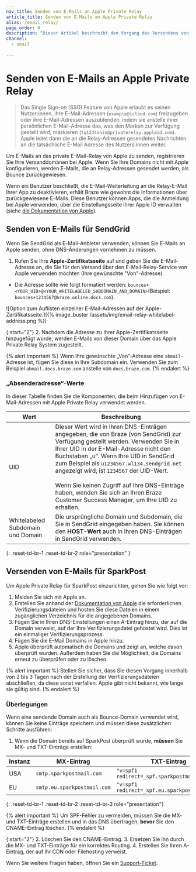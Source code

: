 ```yaml
---
nav_title: Senden von E-Mails an Apple Private Relay
article_title: Senden von E-Mails an Apple Private Relay
alias: /email_relay/
page_order: 0
description: "Dieser Artikel beschreibt den Vorgang des Versendens von E-Mails an Apple Private Relay."
channel:
  - email
  
---
```


# Senden von E-Mails an Apple Private Relay

> Das Single Sign-on (SSO) Feature von Apple erlaubt es seinen Nutzer:innen, ihre E-Mail-Adressen (`example@icloud.com`) freizugeben oder ihre E-Mail-Adressen auszublenden, indem sie anstelle ihrer persönlichen E-Mail-Adresse das, was den Marken zur Verfügung gestellt wird, maskieren (`tq1234snin@privaterelay.appleid.com`). Apple leitet dann die an die Relay-Adressen gesendeten Nachrichten an die tatsächliche E-Mail Adresse des Nutzers:innen weiter. 

Um E-Mails an das private E-Mail-Relay von Apple zu senden, registrieren Sie Ihre Versanddomänen bei Apple. Wenn Sie Ihre Domains nicht mit Apple konfigurieren, werden E-Mails, die an Relay-Adressen gesendet werden, als Bounce zurückgewiesen.

Wenn ein Benutzer beschließt, die E-Mail-Weiterleitung an die Relay-E-Mail Ihrer App zu deaktivieren, erhält Braze wie gewohnt die Informationen über zurückgewiesene E-Mails. Diese Benutzer können Apps, die die Anmeldung bei Apple verwenden, über die Einstellungsseite ihrer Apple ID verwalten (siehe [die Dokumentation von Apple](https://support.apple.com/en-us/HT210426)).

## Senden von E-Mails für SendGrid

Wenn Sie SendGrid als E-Mail-Anbieter verwenden, können Sie E-Mails an Apple senden, ohne DNS-Änderungen vornehmen zu müssen. 

1. Rufen Sie Ihre **Apple-Zertifikatsseite** auf und geben Sie die E-Mail-Adresse an, die Sie für den Versand über den E-Mail-Relay-Service von Apple verwenden möchten (Ihre gewünschte "Von"-Adresse).
- Die Adresse sollte wie folgt formatiert werden: `bounces+<YOUR_UID>@<YOUR_WHITELABELED_SUBDOMAIN_AND_DOMAIN>`(Beispiel: `bounces+1234567@braze.online.docs.com`). 

![Option zum Auflisten einzelner E-Mail-Adressen auf der Apple-Zertifikatsseite.]({% image_buster /assets/img/email-relay-whitelabel-address.png %})

{:start="2"}
2\. Nachdem die Adresse zu Ihrer Apple-Zertifikatsseite hinzugefügt wurde, werden E-Mails von dieser Domain über das Apple Private Relay System zugestellt.

{% alert important %}
Wenn Ihre gewünschte „Von“-Adresse eine `abmail`-Adresse ist, fügen Sie diese in Ihre Subdomain ein. Verwenden Sie zum Beispiel `abmail.docs.braze.com` anstelle von `docs.braze.com`.
{% endalert %}

### „Absenderadresse“-Werte

In dieser Tabelle finden Sie die Komponenten, die beim Hinzufügen von E-Mail-Adressen mit Apple Private Relay verwendet werden.

| Wert | Beschreibung |
|---|---|
| UID | Dieser Wert wird in Ihren DNS-Einträgen angegeben, die von Braze (von SendGrid) zur Verfügung gestellt werden. Verwenden Sie in Ihrer UID in der E-Mail-Adresse nicht den Buchstaben „u“. Wenn Ihre UID in SendGrid zum Beispiel als `u1234567.wl134.sendgrid.net` angezeigt wird, ist `1234567` der UID-Wert. <br><br> Wenn Sie keinen Zugriff auf Ihre DNS-Einträge haben, wenden Sie sich an Ihren Braze Customer Success Manager, um Ihre UID zu erhalten. |
| Whitelabeled Subdomain und Domain | Die ursprüngliche Domain und Subdomain, die Sie in SendGrid eingegeben haben. Sie können den **HOST-Wert** auch in Ihren DNS-Einträgen in SendGrid verwenden. |
{: .reset-td-br-1 .reset-td-br-2 role="presentation" }

## Versenden von E-Mails für SparkPost

Um Apple Private Relay für SparkPost einzurichten, gehen Sie wie folgt vor: 

1. Melden Sie sich mit Apple an.
2. Erstellen Sie anhand der [Dokumentation von Apple](https://developer.apple.com/sign-in-with-apple/get-started/) die erforderlichen Verifizierungsdateien und hosten Sie diese Dateien in einem zugänglichen Verzeichnis für die angegebenen Domains.
3. Fügen Sie in Ihren DNS-Einstellungen einen A-Eintrag hinzu, der auf die Domain verweist, auf der Ihre Verifizierungsdatei gehostet wird. Dies ist ein einmaliger Verifizierungsprozess.
4. Fügen Sie die E-Mail Domains in Apple hinzu.
5. Apple überprüft automatisch die Domains und zeigt an, welche davon überprüft wurden. Außerdem haben Sie die Möglichkeit, die Domains erneut zu überprüfen oder zu löschen.

{% alert important %}
Stellen Sie sicher, dass Sie diesen Vorgang innerhalb von 2 bis 3 Tagen nach der Erstellung der Verifizierungsdateien abschließen, da diese sonst verfallen. Apple gibt nicht bekannt, wie lange sie gültig sind.
{% endalert %}

### Überlegungen

Wenn eine sendende Domain auch als Bounce-Domain verwendet wird, können Sie keine Einträge speichern und müssen diese zusätzlichen Schritte ausführen:

1. Wenn die Domain bereits auf SparkPost überprüft wurde, **müssen** Sie MX- und TXT-Einträge erstellen: 

| Instanz | MX-Eintrag                   | TXT-Eintrag                                    |
|----------|-----------------------------|-----------------------------------------------|
| USA       | `smtp.sparkpostmail.com`    | `"v=spf1 redirect=_spf.sparkpostmail.com"`    |
| EU       | `smtp.eu.sparkpostmail.com` | `"v=spf1 redirect=_spf.eu.sparkpostmail.com"` |
{: .reset-td-br-1 .reset-td-br-2 .reset-td-br-3 role="presentation"}

{% alert important %}
Um SPF-Fehler zu vermeiden, müssen Sie die MX- und TXT-Einträge erstellen und in das DNS übertragen, **bevor** Sie den CNAME-Eintrag löschen.
{% endalert %}

{:start="2"}
2\. Löschen Sie den CNAME-Eintrag.
3\. Ersetzen Sie ihn durch die MX- und TXT-Einträge für ein korrektes Routing.
4\. Erstellen Sie Ihren A-Eintrag, der auf Ihr CDN oder Filehosting verweist.

Wenn Sie weitere Fragen haben, öffnen Sie ein [Support-Ticket]({{site.baseurl}}/braze_support/).
